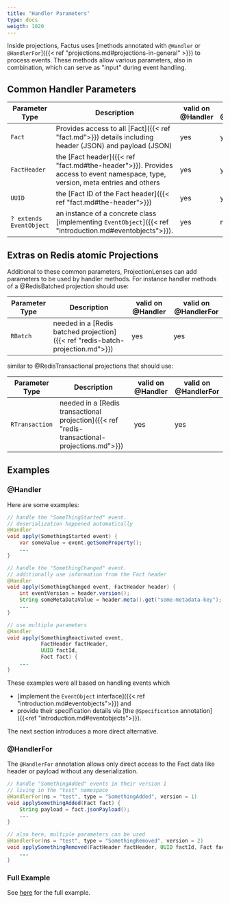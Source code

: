 ```yaml
---
title: "Handler Parameters"
type: docs
weigth: 1020
---
```


Inside projections, Factus uses [methods annotated with `@Handler` or `@HandlerFor`]({{< ref "projections.md#projections-in-general" >}})
to process events. These methods allow various parameters, also in combination, which can serve as "input" during event handling.

## Common Handler Parameters

| Parameter Type          | Description                                                                                                                    | valid on @Handler | valid on @HandlerFor |
| ----------------------- | ------------------------------------------------------------------------------------------------------------------------------ | ----------------- | -------------------- |
| `Fact`                  | Provides access to all [Fact]({{< ref "fact.md">}}) details including header (JSON) and payload (JSON)                         | yes               | yes                  |
| `FactHeader`            | the [Fact header]({{< ref "fact.md#the-header">}}). Provides access to event namespace, type, version, meta entries and others | yes               | yes                  |
| `UUID`                  | the [Fact ID of the Fact header]({{< ref "fact.md#the-header">}})                                                              | yes               | yes                  |
| `? extends EventObject` | an instance of a concrete class [implementing `EventObject`]({{< ref "introduction.md#eventobjects">}}).                       | yes               | no                   |

## Extras on Redis atomic Projections

Additional to these common parameters, ProjectionLenses can add parameters to be used by handler methods.
For instance handler methods of a @RedisBatched projection should use:

| Parameter Type | Description                                                                    | valid on @Handler | valid on @HandlerFor |
| -------------- | ------------------------------------------------------------------------------ | ----------------- | -------------------- |
| `RBatch`       | needed in a [Redis batched projection]({{< ref "redis-batch-projection.md">}}) | yes               | yes                  |

similar to @RedisTransactional projections that should use:

| Parameter Type | Description                                                                                   | valid on @Handler | valid on @HandlerFor |
| -------------- | --------------------------------------------------------------------------------------------- | ----------------- | -------------------- |
| `RTransaction` | needed in a [Redis transactional projection]({{< ref "redis-transactional-projections.md">}}) | yes               | yes                  |

## Examples

### @Handler

Here are some examples:

```java
// handle the "SomeThingStarted" event.
// deserialization happened automatically
@Handler
void apply(SomethingStarted event) {
    var someValue = event.getSomeProperty();
    ...
}

// handle the "SomethingChanged" event.
// additionally use information from the Fact header
@Handler
void apply(SomethingChanged event, FactHeader header) {
    int eventVersion = header.version();
    String someMetaDataValue = header.meta().get("some-metadata-key");
    ...
}

// use multiple parameters
@Handler
void apply(SomethingReactivated event,
           FactHeader factHeader,
           UUID factId,
           Fact fact) {
    ...
}
```

These examples were all based on handling events which

- [implement the `EventObject` interface]({{< ref "introduction.md#eventobjects">}}) and
- provide their specification details via [the `@Specification` annotation]({{<ref "introduction.md#eventobjects">}}).

The next section introduces a more direct alternative.

### @HandlerFor

The `@HandlerFor` annotation allows only direct access to the Fact data like header or payload without any deserialization.

```java
// handle "SomethingAdded" events in their version 1
// living in the "test" namespace
@HandlerFor(ns = "test", type = "SomethingAdded", version = 1)
void applySomethingAdded(Fact fact) {
    String payload = fact.jsonPayload();
    ...
}

// also here, multiple parameters can be used
@HandlerFor(ns = "test", type = "SomethingRemoved", version = 2)
void applySomethingRemoved(FactHeader factHeader, UUID factId, Fact fact) {
    ...
}
```

### Full Example

See [here](https://github.com/factcast/factcast/blob/master/factcast-itests/factcast-itests-factus/src/test/java/org/factcast/itests/factus/FactusVariousHandlerParametersDemoITest.java) for the full example.
